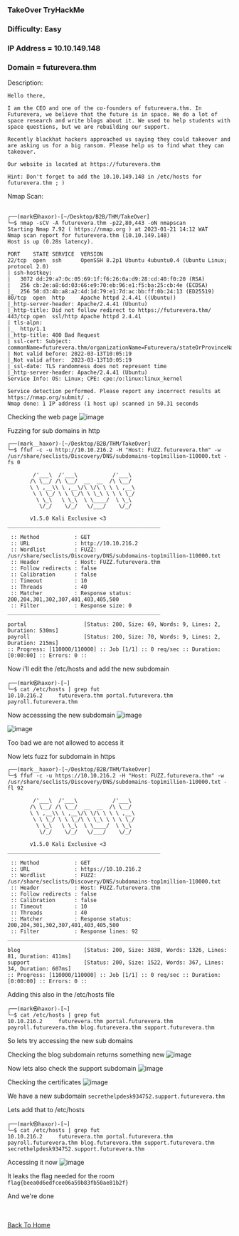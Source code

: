 ### TakeOver TryHackMe

### Difficulty: Easy

### IP Address = 10.10.149.148

### Domain = futurevera.thm

Description:
```
Hello there,

I am the CEO and one of the co-founders of futurevera.thm. In Futurevera, we believe that the future is in space. We do a lot of space research and write blogs about it. We used to help students with space questions, but we are rebuilding our support.

Recently blackhat hackers approached us saying they could takeover and are asking us for a big ransom. Please help us to find what they can takeover.

Our website is located at https://futurevera.thm

Hint: Don't forget to add the 10.10.149.148 in /etc/hosts for futurevera.thm ; )
```

Nmap Scan:

```
                                                                                                        
┌──(mark㉿haxor)-[~/Desktop/B2B/THM/TakeOver]
└─$ nmap -sCV -A futurevera.thm -p22,80,443 -oN nmapscan
Starting Nmap 7.92 ( https://nmap.org ) at 2023-01-21 14:12 WAT
Nmap scan report for futurevera.thm (10.10.149.148)
Host is up (0.28s latency).

PORT    STATE SERVICE  VERSION
22/tcp  open  ssh      OpenSSH 8.2p1 Ubuntu 4ubuntu0.4 (Ubuntu Linux; protocol 2.0)
| ssh-hostkey: 
|   3072 dd:29:a7:0c:05:69:1f:f6:26:0a:d9:28:cd:40:f0:20 (RSA)
|   256 cb:2e:a8:6d:03:66:e9:70:eb:96:e1:f5:ba:25:cb:4e (ECDSA)
|_  256 50:d3:4b:a8:a2:4d:1d:79:e1:7d:ac:bb:ff:0b:24:13 (ED25519)
80/tcp  open  http     Apache httpd 2.4.41 ((Ubuntu))
|_http-server-header: Apache/2.4.41 (Ubuntu)
|_http-title: Did not follow redirect to https://futurevera.thm/
443/tcp open  ssl/http Apache httpd 2.4.41
| tls-alpn: 
|_  http/1.1
|_http-title: 400 Bad Request
| ssl-cert: Subject: commonName=futurevera.thm/organizationName=Futurevera/stateOrProvinceName=Oregon/countryName=US
| Not valid before: 2022-03-13T10:05:19
|_Not valid after:  2023-03-13T10:05:19
|_ssl-date: TLS randomness does not represent time
|_http-server-header: Apache/2.4.41 (Ubuntu)
Service Info: OS: Linux; CPE: cpe:/o:linux:linux_kernel

Service detection performed. Please report any incorrect results at https://nmap.org/submit/ .
Nmap done: 1 IP address (1 host up) scanned in 50.31 seconds
```

Checking the web page
![image](https://user-images.githubusercontent.com/113513376/213868620-b59b630b-18b6-4ae2-b67b-c865327fab8a.png)

Fuzzing for sub domains in http

```
┌──(mark__haxor)-[~/Desktop/B2B/THM/TakeOver]
└─$ ffuf -c -u http://10.10.216.2 -H "Host: FUZZ.futurevera.thm" -w /usr/share/seclists/Discovery/DNS/subdomains-top1million-110000.txt -fs 0

        /'___\  /'___\           /'___\       
       /\ \__/ /\ \__/  __  __  /\ \__/       
       \ \ ,__\\ \ ,__\/\ \/\ \ \ \ ,__\      
        \ \ \_/ \ \ \_/\ \ \_\ \ \ \ \_/      
         \ \_\   \ \_\  \ \____/  \ \_\       
          \/_/    \/_/   \/___/    \/_/       

       v1.5.0 Kali Exclusive <3
________________________________________________

 :: Method           : GET
 :: URL              : http://10.10.216.2
 :: Wordlist         : FUZZ: /usr/share/seclists/Discovery/DNS/subdomains-top1million-110000.txt
 :: Header           : Host: FUZZ.futurevera.thm
 :: Follow redirects : false
 :: Calibration      : false
 :: Timeout          : 10
 :: Threads          : 40
 :: Matcher          : Response status: 200,204,301,302,307,401,403,405,500
 :: Filter           : Response size: 0
________________________________________________

portal                  [Status: 200, Size: 69, Words: 9, Lines: 2, Duration: 530ms]
payroll                 [Status: 200, Size: 70, Words: 9, Lines: 2, Duration: 215ms]
:: Progress: [110000/110000] :: Job [1/1] :: 0 req/sec :: Duration: [0:00:00] :: Errors: 0 ::
```

Now i'll edit the /etc/hosts and add the new subdomain

```                                                        
┌──(mark㉿haxor)-[~]
└─$ cat /etc/hosts | grep fut
10.10.216.2     futurevera.thm portal.futurevera.thm payroll.futurevera.thm              
```

Now accesssing the new subdomain
![image](https://user-images.githubusercontent.com/113513376/213890212-67225b5c-b402-4540-afb1-12a90d3ba331.png)

![image](https://user-images.githubusercontent.com/113513376/213890218-a5f989ac-651e-4299-837e-3a667f688332.png)

Too bad we are not allowed to access it 

Now lets fuzz for subdomain in https

```
┌──(mark__haxor)-[~/Desktop/B2B/THM/TakeOver]
└─$ ffuf -c -u https://10.10.216.2 -H "Host: FUZZ.futurevera.thm" -w /usr/share/seclists/Discovery/DNS/subdomains-top1million-110000.txt -fl 92

        /'___\  /'___\           /'___\       
       /\ \__/ /\ \__/  __  __  /\ \__/       
       \ \ ,__\\ \ ,__\/\ \/\ \ \ \ ,__\      
        \ \ \_/ \ \ \_/\ \ \_\ \ \ \ \_/      
         \ \_\   \ \_\  \ \____/  \ \_\       
          \/_/    \/_/   \/___/    \/_/       

       v1.5.0 Kali Exclusive <3
________________________________________________

 :: Method           : GET
 :: URL              : https://10.10.216.2
 :: Wordlist         : FUZZ: /usr/share/seclists/Discovery/DNS/subdomains-top1million-110000.txt
 :: Header           : Host: FUZZ.futurevera.thm
 :: Follow redirects : false
 :: Calibration      : false
 :: Timeout          : 10
 :: Threads          : 40
 :: Matcher          : Response status: 200,204,301,302,307,401,403,405,500
 :: Filter           : Response lines: 92
________________________________________________

blog                    [Status: 200, Size: 3838, Words: 1326, Lines: 81, Duration: 411ms]
support                 [Status: 200, Size: 1522, Words: 367, Lines: 34, Duration: 607ms]
:: Progress: [110000/110000] :: Job [1/1] :: 0 req/sec :: Duration: [0:00:00] :: Errors: 0 ::
```

Adding this also in the /etc/hosts file

```
┌──(mark㉿haxor)-[~]
└─$ cat /etc/hosts | grep fut
10.10.216.2     futurevera.thm portal.futurevera.thm payroll.futurevera.thm blog.futurevera.thm support.futurevera.thm
```

So lets try accessing the new sub domains

Checking the blog subdomain returns something new 
![image](https://user-images.githubusercontent.com/113513376/213890367-659e33d5-8b2a-4a0b-b156-d8e168c4d42b.png)

Now lets also check the support subdomain
![image](https://user-images.githubusercontent.com/113513376/213890383-10dfa23a-57f6-47ed-99b7-fb29f7bbc8e1.png)

Checking the certificates
![image](https://user-images.githubusercontent.com/113513376/213890395-fb88e6cc-40f9-4c72-86b5-9b49dc059608.png)

We have a new subdomain `secrethelpdesk934752.support.futurevera.thm`

Lets add that to /etc/hosts

```
┌──(mark㉿haxor)-[~]
└─$ cat /etc/hosts | grep fut
10.10.216.2     futurevera.thm portal.futurevera.thm payroll.futurevera.thm blog.futurevera.thm support.futurevera.thm secrethelpdesk934752.support.futurevera.thm
```

Accessing it now
![image](https://user-images.githubusercontent.com/113513376/213890438-bb9a3b5f-d4b6-49df-b6c5-ce71a6854463.png)

It leaks the flag needed for the room `flag{beea0d6edfcee06a59b83fb50ae81b2f}`

And we're done 


<br> <br>
[Back To Home](../../index.md)
<br>
